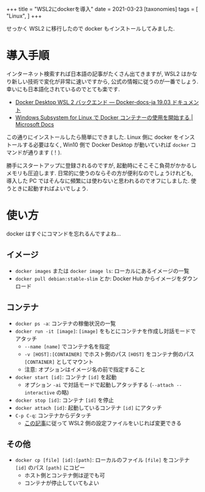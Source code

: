 +++
title = "WSL2にdockerを導入"
date = 2021-03-23
[taxonomies]
tags = [ "Linux", ]
+++

せっかく WSL2 に移行したので docker もインストールしてみました.

# 導入手順

インターネット検索すれば日本語の記事がたくさん出てきますが, WSL2 はかなり新しい技術で変化が非常に速いですから,
公式の情報に従うのが一番でしょう. 幸いにも日本語化されているのでとても楽です.

* [Docker Desktop WSL 2 バックエンド &mdash; Docker-docs-ja 19.03 ドキュメント](https://docs.docker.jp/docker-for-windows/wsl.html)
* [Windows Subsystem for Linux で Docker コンテナーの使用を開始する | Microsoft Docs](https://docs.microsoft.com/ja-jp/windows/wsl/tutorials/wsl-containers)

この通りにインストールしたら簡単にできました. Linux 側に docker をインストールする必要はなく,
Win10 側で Docker Desktop が動いていれば `docker` コマンドが通ります (！).

勝手にスタートアップに登録されるのですが, 起動時にそこそこ負荷がかかるしメモリも圧迫します.
日常的に使うのならその方が便利なのでしょうけれども, 導入した PC ではそんなに頻繁には使わないと思われるのでオフにしました.
使うときに起動すればよいでしょう.


# 使い方

docker はすぐにコマンドを忘れるんですよね... 

## イメージ

* `docker images` または `docker image ls`: ローカルにあるイメージの一覧
* `docker pull debian:stable-slim` とか: Docker Hub からイメージをダウンロード

## コンテナ

* `docker ps -a`: コンテナの稼働状況の一覧
* `docker run -it [image]`: `[image]` をもとにコンテナを作成し対話モードでアタッチ
    * `--name [name]` でコンテナ名を指定
    * `-v [HOST]:[CONTAINER]` でホスト側のパス `[HOST]` をコンテナ側のパス `[CONTAINER]` としてマウント
    * 注意: オプションはイメージ名の前で指定すること
* `docker start [id]`: コンテナ `[id]` を起動
    * オプション `-ai` で対話モードで起動しアタッチする (`--attach --interactive` の略)
* `docker stop [id]`: コンテナ `[id]` を停止
* `docker attach [id]`: 起動しているコンテナ `[id]` にアタッチ
* `C-p C-q`: コンテナからデタッチ 
    * [この記事](https://qiita.com/hironobu_s/items/358b0ba5a7089521b60e)に従って WSL2 側の設定ファイルをいじれば変更できる

## その他

* `docker cp [file] [id]:[path]`: ローカルのファイル `[file]` をコンテナ `[id]` のパス `[path]` にコピー
    * ホスト側とコンテナ側は逆でも可
    * コンテナが停止していてもよい
